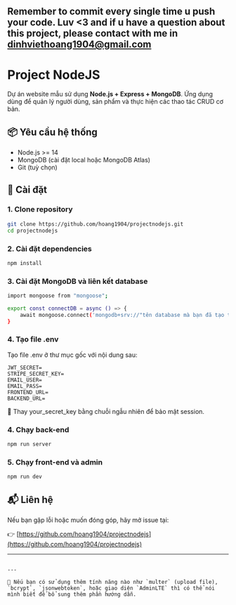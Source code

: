 ## Remember to commit every single time u push your code. Luv <3 and if u have a question about this project, please contact with me in dinhviethoang1904@gmail.com


# Project NodeJS

Dự án website mẫu sử dụng **Node.js + Express + MongoDB**. Ứng dụng dùng để quản lý người dùng, sản phẩm và thực hiện các thao tác CRUD cơ bản.

## 📦 Yêu cầu hệ thống

- Node.js >= 14
- MongoDB (cài đặt local hoặc MongoDB Atlas)
- Git (tuỳ chọn)

## 🚀 Cài đặt

### 1. Clone repository

```bash
git clone https://github.com/hoang1904/projectnodejs.git
cd projectnodejs
````

### 2. Cài đặt dependencies

```bash
npm install
```
### 3. Cài đặt MongoDB và liên kết database
```bash
import mongoose from "mongoose";

export const connectDB = async () => {
    await mongoose.connect('mongodb+srv://"tên database mà bạn đã tạo trong MongoDB"').then(() => console.log('MongoDB Connected'));
}
```

### 4. Tạo file .env
Tạo file .env ở thư mục gốc với nội dung sau:

```env
JWT_SECRET=
STRIPE_SECRET_KEY=
EMAIL_USER=
EMAIL_PASS=
FRONTEND_URL=
BACKEND_URL=
```
📌 Thay your_secret_key bằng chuỗi ngẫu nhiên để bảo mật session.

### 4. Chạy back-end

```bash
npm run server
```
### 5. Chạy front-end và admin
```bash
npm run dev
```

## 📬 Liên hệ

Nếu bạn gặp lỗi hoặc muốn đóng góp, hãy mở issue tại:

👉 [https://github.com/hoang1904/projectnodejs](https://github.com/hoang1904/projectnodejs)

---

```

---

📌 Nếu bạn có sử dụng thêm tính năng nào như `multer` (upload file), `bcrypt`, `jsonwebtoken`, hoặc giao diện `AdminLTE` thì có thể nói mình biết để bổ sung thêm phần hướng dẫn.
```
